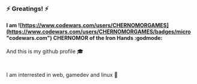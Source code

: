 #
### :zap: Greatings! :zap:  
#### I am ![https://www.codewars.com/users/CHERNOMORGAMES](https://www.codewars.com/users/CHERNOMORGAMES/badges/micro "codewars.com") CHERNOMOR of the Iron Hands :godmode:  

And this is my github profile :mortar_board:  
#
I am interrested in web, gamedev and linux :floppy_disk:  
